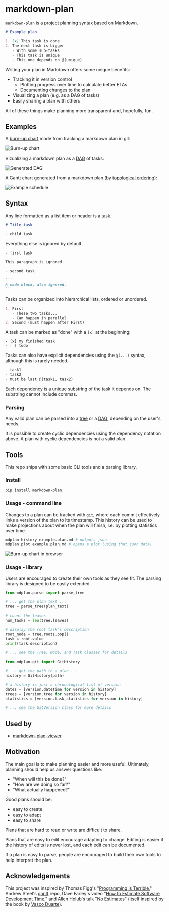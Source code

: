 # markdown-plan

`markdown-plan` is a project planning syntax based on Markdown.

```md
# Example plan

1. [x] This task is done
2. The next task is bigger
   - With some sub-tasks
   - This task is unique
   - This one depends on @(unique)
```

Writing your plan in Markdown offers some unique benefits:

- Tracking it in version control
  - Plotting progress over time to calculate better ETAs
  - Documenting changes to the plan
- Visualizing a plan (e.g. as a DAG of tasks)
- Easily sharing a plan with others

All of these things make planning more transparent and, hopefully, fun.

## Examples

A [burn-up chart](https://en.wikipedia.org/wiki/Cumulative_flow_diagram) made from tracking a markdown plan in git:

![Burn-up chart](images/burn-up-chart.jpg)

Vizualizing a markdown plan as a [DAG](https://en.wikipedia.org/wiki/Directed_acyclic_graph) of tasks:

![Generated DAG](images/dag.png)

A Gantt chart generated from a markdown plan (by [topological ordering](https://en.wikipedia.org/wiki/Topological_sorting)):

![Example schedule](images/schedule.png)

## Syntax

Any line formatted as a list item or header is a task.

```md
# Title task

- child task
```

Everything else is ignored by default.

````md
- first task

This paragraph is ignored.

- second task

```
A code block, also ignored.
```
````

Tasks can be organized into hierarchical lists, ordered or unordered.

```md
1. First
   - These two tasks...
   - Can happen in parallel
2. Second (must happen after First)
```

A task can be marked as "done" with a `[x]` at the beginning:

```
- [x] my finished task
- [ ] todo
```

Tasks can also have explicit dependencies using the `@(...)` syntax, although this is rarely needed.

```md
- task1
- task2
- must be last @(task1, task2)
```

Each dependency is a unique substring of the task it depends on.
The substring cannot include commas.

### Parsing

Any valid plan can be parsed into a [tree](<https://en.wikipedia.org/wiki/Tree_(data_structure)>) or a [DAG](https://en.wikipedia.org/wiki/Directed_acyclic_graph), depending on the user's needs.

It is possible to create cyclic dependencies using the dependency notation above.
A plan with cyclic dependencies is not a valid plan.

## Tools

This repo ships with some basic CLI tools and a parsing library.

### Install

```sh
pip install markdown-plan
```

### Usage - command line

Changes to a plan can be tracked with `git`, where each commit effectively links a version of the plan to its timestamp.
This history can be used to make projections about when the plan will finish, i.e. by plotting statistics over time.

```sh
mdplan history example.plan.md # outputs json
mdplan plot example.plan.md # opens a plot (using that json data)
```

![Burn-up chart in browser](images/browser-chart.png)

### Usage - library

Users are encouraged to create their own tools as they see fit.
The parsing library is designed to be easily extended.

```python
from mdplan.parse import parse_tree

# ... get the plan text ...
tree = parse_tree(plan_text)

# count the leaves
num_tasks = len(tree.leaves)

# display the root task's description
root_node = tree.roots.pop()
task = root.value
print(task.description)

# ... see the Tree, Node, and Task classes for details
```

```python
from mdplan.git import GitHistory

# ... get the path to a plan ...
history = GitHistory(path)

# a history is just a chronological list of version
dates = [version.datetime for version in history]
trees = [version.tree for version in history]
statistics = [version.task_statistics for version in history]

# ... see the GitVersion class for more details
```

## Used by

- [markdown-plan-viewer](https://github.com/rexgarland/markdown-plan-viewer)

## Motivation

The main goal is to make planning easier and more useful.
Ultimately, planning should help us answer questions like:

- "When will this be done?"
- "How are we doing so far?"
- "What actually happened?"

Good plans should be:

- easy to create
- easy to adapt
- easy to share

Plans that are hard to read or write are difficult to share.

Plans that are easy to edit encourage adapting to change.
Editing is easier if the history of edits is never lost, and each edit can be documented.

If a plan is easy to parse, people are encouraged to build their own tools to help interpret the plan.

## Acknowledgements

This project was inspired by Thomas Figg's "[Programming is Terrible](https://www.youtube.com/watch?v=csyL9EC0S0c)," Andrew Steel's [gantt](https://github.com/andrew-ls/gantt) repo, Dave Farley's video "[How to Estimate Software Development Time](https://www.youtube.com/watch?v=v21jg8wb1eU)," and Allen Holub's talk "[No Estimates](https://www.youtube.com/watch?v=QVBlnCTu9Ms)" (itself inspired by the book by [Vasco Duarte](https://www.amazon.com/NoEstimates-Measure-Project-Progress-Estimating-ebook/dp/B01FWMSBBK)).
